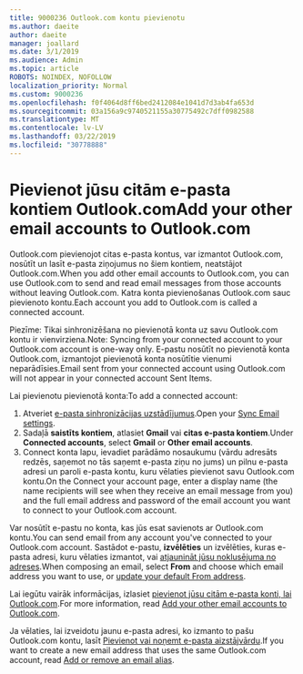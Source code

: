 ```yaml
---
title: 9000236 Outlook.com kontu pievienotu
ms.author: daeite
author: daeite
manager: joallard
ms.date: 3/1/2019
ms.audience: Admin
ms.topic: article
ROBOTS: NOINDEX, NOFOLLOW
localization_priority: Normal
ms.custom: 9000236
ms.openlocfilehash: f0f4064d8ff6bed2412084e1041d7d3ab4fa653d
ms.sourcegitcommit: 03a156a9c9740521155a30775492c7dff0982588
ms.translationtype: MT
ms.contentlocale: lv-LV
ms.lasthandoff: 03/22/2019
ms.locfileid: "30778888"
---
```

# <a name="add-your-other-email-accounts-to-outlookcom"></a><span data-ttu-id="c46a1-102">Pievienot jūsu citām e-pasta kontiem Outlook.com</span><span class="sxs-lookup"><span data-stu-id="c46a1-102">Add your other email accounts to Outlook.com</span></span>

<span data-ttu-id="c46a1-103">Outlook.com pievienojot citas e-pasta kontus, var izmantot Outlook.com, nosūtīt un lasīt e-pasta ziņojumus no šiem kontiem, neatstājot Outlook.com.</span><span class="sxs-lookup"><span data-stu-id="c46a1-103">When you add other email accounts to Outlook.com, you can use Outlook.com to send and read email messages from those accounts without leaving Outlook.com.</span></span> <span data-ttu-id="c46a1-104">Katra konta pievienošanas Outlook.com sauc pievienoto kontu.</span><span class="sxs-lookup"><span data-stu-id="c46a1-104">Each account you add to Outlook.com is called a connected account.</span></span>

<span data-ttu-id="c46a1-105">Piezīme: Tikai sinhronizēšana no pievienotā konta uz savu Outlook.com kontu ir vienvirziena.</span><span class="sxs-lookup"><span data-stu-id="c46a1-105">Note: Syncing from your connected account to your Outlook.com account is one-way only.</span></span> <span data-ttu-id="c46a1-106">E-pastu nosūtīt no pievienotā konta Outlook.com, izmantojot pievienotā konta nosūtītie vienumi neparādīsies.</span><span class="sxs-lookup"><span data-stu-id="c46a1-106">Email sent from your connected account using Outlook.com will not appear in your connected account Sent Items.</span></span>

<span data-ttu-id="c46a1-107">Lai pievienotu pievienotā konta:</span><span class="sxs-lookup"><span data-stu-id="c46a1-107">To add a connected account:</span></span>

1. <span data-ttu-id="c46a1-108">Atveriet [e-pasta sinhronizācijas uzstādījumus](https://go.microsoft.com/fwlink/?linkid=875264).</span><span class="sxs-lookup"><span data-stu-id="c46a1-108">Open your [Sync Email settings](https://go.microsoft.com/fwlink/?linkid=875264).</span></span>
2. <span data-ttu-id="c46a1-109">Sadaļā **saistīts kontiem**, atlasiet **Gmail** vai **citas e-pasta kontiem**.</span><span class="sxs-lookup"><span data-stu-id="c46a1-109">Under **Connected accounts**, select **Gmail** or **Other email accounts**.</span></span>
3. <span data-ttu-id="c46a1-110">Connect konta lapu, ievadiet parādāmo nosaukumu (vārdu adresāts redzēs, saņemot no tās saņemt e-pasta ziņu no jums) un pilnu e-pasta adresi un paroli e-pasta kontu, kuru vēlaties pievienot savu Outlook.com kontu.</span><span class="sxs-lookup"><span data-stu-id="c46a1-110">On the Connect your account page, enter a display name (the name recipients will see when they receive an email message from you) and the full email address and password of the email account you want to connect to your Outlook.com account.</span></span>

<span data-ttu-id="c46a1-111">Var nosūtīt e-pastu no konta, kas jūs esat savienots ar Outlook.com kontu.</span><span class="sxs-lookup"><span data-stu-id="c46a1-111">You can send email from any account you've connected to your Outlook.com account.</span></span> <span data-ttu-id="c46a1-112">Sastādot e-pastu, **izvēlēties** un izvēlēties, kuras e-pasta adresi, kuru vēlaties izmantot, vai [atjaunināt jūsu noklusējuma no adreses](https://go.microsoft.com/fwlink/?linkid=875264).</span><span class="sxs-lookup"><span data-stu-id="c46a1-112">When composing an email, select **From** and choose which email address you want to use, or [update your default From address](https://go.microsoft.com/fwlink/?linkid=875264).</span></span>

<span data-ttu-id="c46a1-113">Lai iegūtu vairāk informācijas, izlasiet [pievienot jūsu citām e-pasta konti, lai Outlook.com](https://support.office.com/article/c5224df4-5885-4e79-91ba-523aa743f0ba).</span><span class="sxs-lookup"><span data-stu-id="c46a1-113">For more information, read [Add your other email accounts to Outlook.com](https://support.office.com/article/c5224df4-5885-4e79-91ba-523aa743f0ba).</span></span>

<span data-ttu-id="c46a1-114">Ja vēlaties, lai izveidotu jaunu e-pasta adresi, ko izmanto to pašu Outlook.com kontu, lasīt [Pievienot vai noņemt e-pasta aizstājvārdu](https://support.office.com/article/459b1989-356d-40fa-a689-8f285b13f1f2).</span><span class="sxs-lookup"><span data-stu-id="c46a1-114">If you want to create a new email address that uses the same Outlook.com account, read [Add or remove an email alias](https://support.office.com/article/459b1989-356d-40fa-a689-8f285b13f1f2).</span></span>